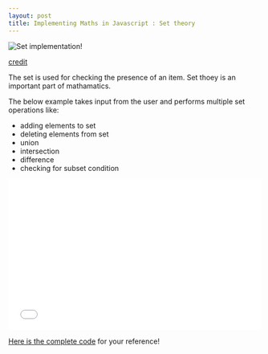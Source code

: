 ```yaml
---
layout: post
title: Implementing Maths in Javascript : Set theory
---
```



![Set implementation!](https://upload.wikimedia.org/wikipedia/commons/3/37/Example_of_a_set.svg)

[credit](https://en.wikipedia.org/wiki/Set_(mathematics))

The set is used for checking the presence of an item. Set thoey is an important part of mathamatics.

The below example takes input from the user and performs multiple set operations like:

- adding elements to set
- deleting elements from set
- union
- intersection
- difference
- checking for subset condition

<iframe width="100%" height="300" src="//jsfiddle.net/xameeramir/sn1oL9uw/embedded/result/" allowfullscreen="allowfullscreen" allowpaymentrequest frameborder="0"></iframe>

[Here is the complete code](https://jsfiddle.net/xameeramir/sn1oL9uw/) for your reference!